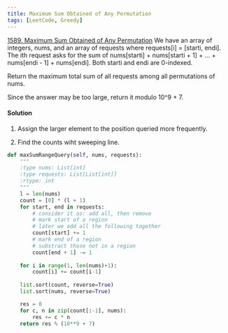 ```yaml
---
title: Maximum Sum Obtained of Any Permutation
tags: [LeetCode, Greedy]
---
```


[1589. Maximum Sum Obtained of Any Permutation](https://leetcode.com/problems/maximum-sum-obtained-of-any-permutation/)
We have an array of integers, nums, and an array of requests where requests[i] = [starti, endi]. The ith request asks for the sum of nums[starti] + nums[starti + 1] + ... + nums[endi - 1] + nums[endi]. Both starti and endi are 0-indexed.

Return the maximum total sum of all requests among all permutations of nums.

Since the answer may be too large, return it modulo 10^9 + 7.

#### Solution  
1. Assign the larger element to the position queried more frequently.

1. Find the counts wiht sweeping line.

```python
def maxSumRangeQuery(self, nums, requests):
    """
    :type nums: List[int]
    :type requests: List[List[int]]
    :rtype: int
    """
    l = len(nums)
    count = [0] * (l + 1)
    for start, end in requests:
        # consider it as: add all, then remove
        # mark start of a region
        # later we add all the following together
        count[start] += 1
        # mark end of a region
        # substract those not in a region
        count[end + 1] -= 1
    
    for i in range(1, len(nums)+1):
        count[i] += count[i-1]
        
    list.sort(count, reverse=True)
    list.sort(nums, reverse=True)

    res = 0
    for c, n in zip(count[:-1], nums):
        res += c * n
    return res % (10**9 + 7)
```
